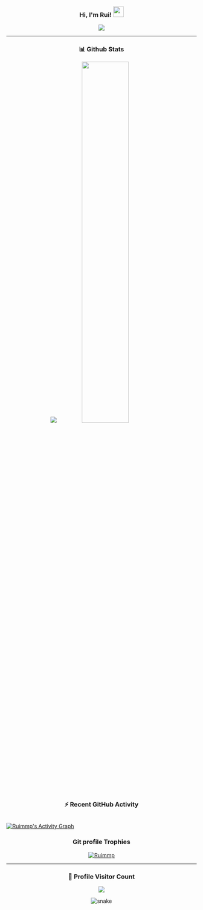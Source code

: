<h3 align="center">
    Hi, I'm Rui!
    <img src="https://media.giphy.com/media/hvRJCLFzcasrR4ia7z/giphy.gif" width="28">
</h3>

<p align="center">
    <a href="https://github.com/Ruimmp/Ruimmp"><img
            src="https://readme-typing-svg.herokuapp.com?size=24&duration=6000&color=32FEFFFF&center=true&vCenter=true&lines=Welcome+to+my+Github+page;My+name+is+Rui;I'm+studying+IT+at+the+CPNV"></a>
</p>

---

<h3 align="center">📊 Github Stats</h3>
<p align="center">
    <img height:"10%"
        src="https://github-readme-streak-stats.herokuapp.com/?user=Ruimmp&theme=algolia&hide_border=true" />
    <img width="49.5%"
        src="https://github-readme-stats.vercel.app/api/?username=Ruimmp&theme=algolia&hide_border=true&show_icons=true" />
</p>

<h3 align="center">⚡ Recent GitHub Activity</h3>
<br />
<a href="https://github.com/Ruimmp"><img alt="Ruimmp's Activity Graph"
        src="https://activity-graph.herokuapp.com/graph?username=Ruimmp&custom_title=Ruimmp's%20Contribution%20Graph&theme=react-dark" /></a>
<br />

<h3 align="center"> Git profile Trophies</h3>
<p align="center">
    <a href="https://github.com/ryo-ma/github-profile-trophy"><img
            src="https://github-profile-trophy.vercel.app/?username=Ruimmp&layout=compact&theme=algolia"
            alt="Ruimmp" /></a>
</p>

---

<h3 align="center">📍 Profile Visitor Count</h3>
<p align="center">
    <img src="https://profile-counter.glitch.me/Ruimmp/count.svg" />
</p>

<p align="center">
    <img src="https://github.com/Ruimmp/Ruimmp/raw/output/github-contribution-grid-snake.svg" alt="snake"></center>
</p>
